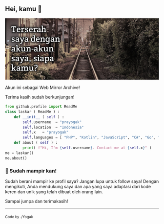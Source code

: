 ## Hei, kamu 👋

![Thubnel](R56WxaH99D3D73688Fnx1GzG8.jpeg)

Akun ini sebagai Web Mirror Archive!

Terima kasih sudah berkunjungan!

```python
from github.profile import ReadMe
class laskar ( ReadMe ) :
    def __init__ ( self ) :
        self.username  = "prayogak"
        self.location  = "Indonesia"
        self.x   = "prayogak"
        self.languages = [ "PHP", "Kotlin", "JavaScript", "C#", "Go", "Java", "Python", "Shell", "Brainfuck", "Verilog" ]
    def about ( self ) :
        print( f"Hi, I'm {self.username}. Contact me at {self.x}" )
me = laskar()
me.about()
```

### 🍿 Sudah mampir kan!

Sudah berani mampir ke profil saya? Jangan lupa untuk follow saya! Dengan mengikuti, Anda mendukung saya dan apa yang saya adaptasi dari kode keren dan unik yang telah dibuat oleh orang lain.

Sampai jumpa dan terimakasih!

---

<sub>Code by ./Yogak</sub>

<!--
**otakdark/otakdark** is a ✨ _special_ ✨ repository because its `README.md` (this file) appears on your GitHub profile.

Here are some ideas to get you started:

- 🔭 I’m currently working on ...
- 🌱 I’m currently learning ...
- 👯 I’m looking to collaborate on ...
- 🤔 I’m looking for help with ...
- 💬 Ask me about ...
- 📫 How to reach me: ...
- 😄 Pronouns: ...
- ⚡ Fun fact: ...
-->
